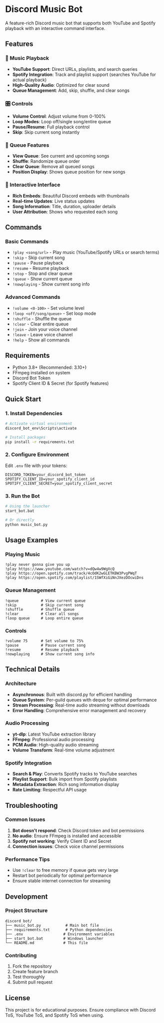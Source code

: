 # Discord Music Bot

A feature-rich Discord music bot that supports both YouTube and Spotify playback with an interactive command interface.

## Features

### 🎵 Music Playback
- **YouTube Support**: Direct URLs, playlists, and search queries
- **Spotify Integration**: Track and playlist support (searches YouTube for actual playback)
- **High-Quality Audio**: Optimized for clear sound
- **Queue Management**: Add, skip, shuffle, and clear songs

### 🎛️ Controls
- **Volume Control**: Adjust volume from 0-100%
- **Loop Modes**: Loop off/single song/entire queue
- **Pause/Resume**: Full playback control
- **Skip**: Skip current song instantly

### 📝 Queue Features
- **View Queue**: See current and upcoming songs
- **Shuffle**: Randomize queue order
- **Clear Queue**: Remove all queued songs
- **Position Display**: Shows queue position for new songs

### 🎨 Interactive Interface
- **Rich Embeds**: Beautiful Discord embeds with thumbnails
- **Real-time Updates**: Live status updates
- **Song Information**: Title, duration, uploader details
- **User Attribution**: Shows who requested each song

## Commands

### Basic Commands
- `!play <song/url>` - Play music (YouTube/Spotify URLs or search terms)
- `!skip` - Skip current song
- `!pause` - Pause playback
- `!resume` - Resume playback
- `!stop` - Stop and clear queue
- `!queue` - Show current queue
- `!nowplaying` - Show current song info

### Advanced Commands
- `!volume <0-100>` - Set volume level
- `!loop <off/song/queue>` - Set loop mode
- `!shuffle` - Shuffle the queue
- `!clear` - Clear entire queue
- `!join` - Join your voice channel
- `!leave` - Leave voice channel
- `!help` - Show all commands

## Requirements

- Python 3.8+ (Recommended: 3.10+)
- FFmpeg installed on system
- Discord Bot Token
- Spotify Client ID & Secret (for Spotify features)

## Quick Start

### 1. Install Dependencies
```bash
# Activate virtual environment
discord_bot_env\Scripts\activate

# Install packages
pip install -r requirements.txt
```

### 2. Configure Environment
Edit `.env` file with your tokens:
```
DISCORD_TOKEN=your_discord_bot_token
SPOTIFY_CLIENT_ID=your_spotify_client_id
SPOTIFY_CLIENT_SECRET=your_spotify_client_secret
```

### 3. Run the Bot
```bash
# Using the launcher
start_bot.bat

# Or directly
python music_bot.py
```

## Usage Examples

### Playing Music
```
!play never gonna give you up
!play https://www.youtube.com/watch?v=dQw4w9WgXcQ
!play https://open.spotify.com/track/4cOdK2wGLETKBW3PvgPWqT
!play https://open.spotify.com/playlist/1SWfXiGiNnJXezDOcwiDns
```

### Queue Management
```
!queue          # View current queue
!skip           # Skip current song
!shuffle        # Shuffle queue
!clear          # Clear all songs
!loop queue     # Loop entire queue
```

### Controls
```
!volume 75      # Set volume to 75%
!pause          # Pause current song
!resume         # Resume playback
!nowplaying     # Show current song info
```

## Technical Details

### Architecture
- **Asynchronous**: Built with discord.py for efficient handling
- **Queue System**: Per-guild queues with deque for optimal performance
- **Stream Processing**: Real-time audio streaming without downloads
- **Error Handling**: Comprehensive error management and recovery

### Audio Processing
- **yt-dlp**: Latest YouTube extraction library
- **FFmpeg**: Professional audio processing
- **PCM Audio**: High-quality audio streaming
- **Volume Transform**: Real-time volume adjustment

### Spotify Integration
- **Search & Play**: Converts Spotify tracks to YouTube searches
- **Playlist Support**: Bulk import from Spotify playlists
- **Metadata Extraction**: Rich song information display
- **Rate Limiting**: Respectful API usage

## Troubleshooting

### Common Issues
1. **Bot doesn't respond**: Check Discord token and bot permissions
2. **No audio**: Ensure FFmpeg is installed and accessible
3. **Spotify not working**: Verify Client ID and Secret
4. **Connection issues**: Check voice channel permissions

### Performance Tips
- Use `!clear` to free memory if queue gets very large
- Restart bot periodically for optimal performance
- Ensure stable internet connection for streaming

## Development

### Project Structure
```
discord bot/
├── music_bot.py           # Main bot file
├── requirements.txt       # Python dependencies
├── .env                  # Environment variables
├── start_bot.bat         # Windows launcher
└── README.md             # This file
```

### Contributing
1. Fork the repository
2. Create feature branch
3. Test thoroughly
4. Submit pull request

## License

This project is for educational purposes. Ensure compliance with Discord ToS, YouTube ToS, and Spotify ToS when using.